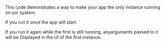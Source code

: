 This code demonstrates a way to make your app the only instance running on yor syatem.

If you run it once the app will start.

If you run it again while the first is still running, anyarguments passed to it will be
Displayed in the UI of the first instance.
